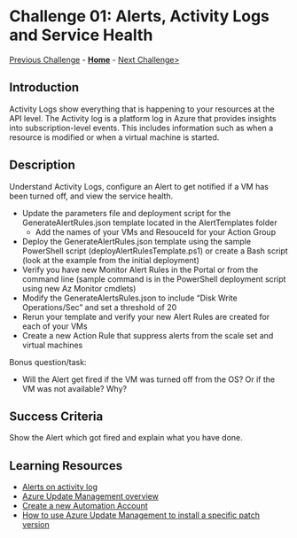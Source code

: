 # Challenge 01: Alerts, Activity Logs and Service Health

[Previous Challenge](./01-Getting-Started.md) - **[Home](../README.md)** - [Next Challenge>](./03-Monitoring-Basics-And-Dashboards.md)

## Introduction

Activity Logs show everything that is happening to your resources at the API level. The Activity log is a platform log in Azure that provides insights into subscription-level events. This includes information such as when a resource is modified or when a virtual machine is started.

## Description

Understand Activity Logs, configure an Alert to get notified if a VM has been turned off, and view the service health.

- Update the parameters file and deployment script for the GenerateAlertRules.json template located in the AlertTemplates folder
    - Add the names of your VMs and ResouceId for your Action Group
- Deploy the GenerateAlertRules.json template using the sample PowerShell script (deployAlertRulesTemplate.ps1) or create a Bash script (look at the example from the initial deployment)
- Verify you have new Monitor Alert Rules in the Portal or from the command line (sample command is in the PowerShell deployment script using new Az Monitor cmdlets)
- Modify the GenerateAlertsRules.json to include “Disk Write Operations/Sec” and set a threshold of 20
- Rerun your template and verify your new Alert Rules are created for each of your VMs
- Create a new Action Rule that suppress alerts from the scale set and virtual machines

Bonus question/task:
- Will the Alert get fired if the VM was turned off from the OS? Or if the VM was not available? Why?

## Success Criteria
Show the Alert which got fired and explain what you have done.

## Learning Resources

- [Alerts on activity log](https://docs.microsoft.com/en-us/azure/azure-monitor/alerts/activity-log-alerts)
- [Azure Update Management overview](https://docs.microsoft.com/en-us/azure/automation/update-management/overview)
- [Create a new Automation Account](https://docs.microsoft.com/en-us/azure/automation/automation-quickstart-create-account)
- [How to use Azure Update Management to install a specific patch version](https://www.linkedin.com/pulse/how-use-azure-update-management-install-specific-patch-mohamed-ghaleb/)

